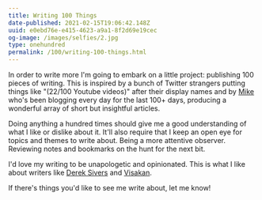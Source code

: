 ```yaml
---
title: Writing 100 Things
date-published: 2021-02-15T19:06:42.148Z
uuid: e0ebd76e-e415-4623-a9a1-8f2d69e19cec
og-image: /images/selfies/2.jpg
type: onehundred
permalink: /100/writing-100-things.html
---
```

In order to write more I'm going to embark on a little project: publishing 100 pieces of writing. This is inspired by a bunch of Twitter strangers putting things like "(22/100 Youtube videos)" after their display names and by [Mike](https://critter.blog/) who's been blogging every day for the last 100+ days, producing a wonderful array of short but insightful articles.

Doing anything a hundred times should give me a good understanding of what I like or dislike about it. It'll also require that I keep an open eye for topics and themes to write about. Being a more attentive observer. Reviewing notes and bookmarks on the hunt for the next bit. 

I'd love my writing to be unapologetic and opinionated. This is what I like about writers like [Derek Sivers](https://sive.rs/) and [Visakan](https://twitter.com/visakanv). 

If there's things you'd like to see me write about, let me know!
